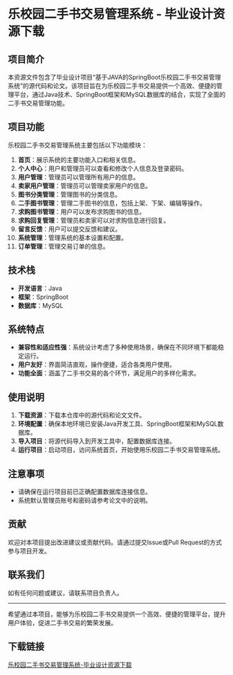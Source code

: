 # 乐校园二手书交易管理系统 - 毕业设计资源下载

## 项目简介
本资源文件包含了毕业设计项目“基于JAVA的SpringBoot乐校园二手书交易管理系统”的源代码和论文。该项目旨在为乐校园二手书交易提供一个高效、便捷的管理平台，通过Java技术、SpringBoot框架和MySQL数据库的结合，实现了全面的二手书交易管理功能。

## 项目功能
乐校园二手书交易管理系统主要包括以下功能模块：
1. **首页**：展示系统的主要功能入口和相关信息。
2. **个人中心**：用户和管理员可以查看和修改个人信息及登录密码。
3. **用户管理**：管理员可以管理所有用户的信息。
4. **卖家用户管理**：管理员可以管理卖家用户的信息。
5. **图书分类管理**：管理图书的分类信息。
6. **二手图书管理**：管理二手图书的信息，包括上架、下架、编辑等操作。
7. **求购图书管理**：用户可以发布求购图书的信息。
8. **求购回复管理**：管理员和卖家可以对求购信息进行回复。
9. **留言反馈**：用户可以提交反馈和建议。
10. **系统管理**：管理系统的基本设置和配置。
11. **订单管理**：管理交易订单的信息。

## 技术栈
- **开发语言**：Java
- **框架**：SpringBoot
- **数据库**：MySQL

## 系统特点
- **兼容性和适应性强**：系统设计考虑了多种使用场景，确保在不同环境下都能稳定运行。
- **用户友好**：界面简洁直观，操作便捷，适合各类用户使用。
- **功能全面**：涵盖了二手书交易的各个环节，满足用户的多样化需求。

## 使用说明
1. **下载资源**：下载本仓库中的源代码和论文文件。
2. **环境配置**：确保本地环境已安装Java开发工具、SpringBoot框架和MySQL数据库。
3. **导入项目**：将源代码导入到开发工具中，配置数据库连接。
4. **运行项目**：启动项目，访问系统首页，开始使用乐校园二手书交易管理系统。

## 注意事项
- 请确保在运行项目前已正确配置数据库连接信息。
- 系统默认管理员账号和密码请参考论文中的说明。

## 贡献
欢迎对本项目提出改进建议或贡献代码。请通过提交Issue或Pull Request的方式参与项目开发。

## 联系我们
如有任何问题或建议，请联系项目负责人。

---

希望通过本项目，能够为乐校园二手书交易提供一个高效、便捷的管理平台，提升用户体验，促进二手书交易的繁荣发展。

## 下载链接

[乐校园二手书交易管理系统-毕业设计资源下载](https://pan.quark.cn/s/01a370b3754c)